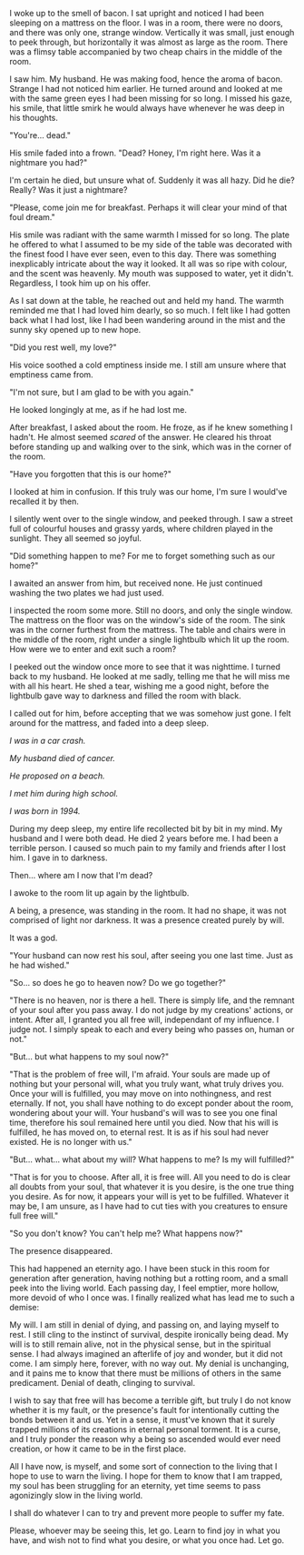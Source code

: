 I woke up to the smell of bacon. I sat upright and noticed I had been sleeping on a mattress on the floor. I was in a room, there were no doors, and there was only one, strange window. Vertically it was small, just enough to peek through, but horizontally it was almost as large as the room. There was a flimsy table accompanied by two cheap chairs in the middle of the room.

I saw him. My husband. He was making food, hence the aroma of bacon. Strange I had not noticed him earlier. He turned around and looked at me with the same green eyes I had been missing for so long. I missed his gaze, his smile, that little smirk he would always have whenever he was deep in his thoughts.

"You're... dead."

His smile faded into a frown. "Dead? Honey, I'm right here. Was it a nightmare you had?" 

I'm certain he died, but unsure what of. Suddenly it was all hazy. Did he die? Really? Was it just a nightmare? 

"Please, come join me for breakfast. Perhaps it will clear your mind of that foul dream." 

His smile was radiant with the same warmth I missed for so long. The plate he offered to what I assumed to be my side of the table was decorated with the finest food I have ever seen, even to this day. There was something inexplicably intricate about the way it looked. It all was so ripe with colour, and the scent was heavenly. My mouth was supposed to water, yet it didn't. Regardless, I took him up on his offer.

As I sat down at the table, he reached out and held my hand. The warmth reminded me that I had loved him dearly, so so much. I felt like I had gotten back what I had lost, like I had been wandering around in the mist and the sunny sky opened up to new hope.

"Did you rest well, my love?"

His voice soothed a cold emptiness inside me. I still am unsure where that emptiness came from. 

"I'm not sure, but I am glad to be with you again."

He looked longingly at me, as if he had lost me.

After breakfast, I asked about the room. He froze, as if he knew something I hadn't. He almost seemed *scared* of the answer. He cleared his throat before standing up and walking over to the sink, which was in the corner of the room.

"Have you forgotten that this is our home?"

I looked at him in confusion. If this truly was our home, I'm sure I would've recalled it by then.

I silently went over to the single window, and peeked through. I saw a street full of colourful houses and grassy yards, where children played in the sunlight. They all seemed so joyful. 

"Did something happen to me? For me to forget something such as our home?" 

I awaited an answer from him, but received none. He just continued washing the two plates we had just used. 

I inspected the room some more. Still no doors, and only the single window. The mattress on the floor was on the window's side of the room. The sink was in the corner furthest from the mattress. The table and chairs were in the middle of the room, right under a single lightbulb which lit up the room. How were we to enter and exit such a room?

I peeked out the window once more to see that it was nighttime. I turned back to my husband. He looked at me sadly, telling me that he will miss me with all his heart. He shed a tear, wishing me a good night, before the lightbulb gave way to darkness and filled the room with black. 

I called out for him, before accepting that we was somehow just gone. I felt around for the mattress, and faded into a deep sleep. 

*I was in a car crash.*

*My husband died of cancer.*

*He proposed on a beach.*

*I met him during high school.*

*I was born in 1994.*

During my deep sleep, my entire life recollected bit by bit in my mind. My husband and I were both dead. He died 2 years before me. I had been a terrible person. I caused so much pain to my family and friends after I lost him. I gave in to darkness.

Then... where am I now that I'm dead?

I awoke to the room lit up again by the lightbulb. 

A being, a presence, was standing in the room. It had no shape, it was not comprised of light nor darkness. It was a presence created purely by will. 

It was a god.

"Your husband can now rest his soul, after seeing you one last time. Just as he had wished."

"So... so does he go to heaven now? Do we go together?"

"There is no heaven, nor is there a hell. There is simply life, and the remnant of your soul after you pass away. I do not judge by my creations' actions, or intent. After all, I granted you all free will, independant of my influence. I judge not. I simply speak to each and every being who passes on, human or not."

"But... but what happens to my soul now?"

"That is the problem of free will, I'm afraid. Your souls are made up of nothing but your personal will, what you truly want, what truly drives you. Once your will is fulfilled, you may move on into nothingness, and rest eternally. If not, you shall have nothing to do except ponder about the room, wondering about your will. Your husband's will was to see you one final time, therefore his soul remained here until you died. Now that his will is fulfilled, he has moved on, to eternal rest. It is as if his soul had never existed. He is no longer with us."

"But... what... what about my will? What happens to me? Is my will fulfilled?"

"That is for you to choose. After all, it is free will. All you need to do is clear all doubts from your soul, that whatever it is you desire, is the one true thing you desire. As for now, it appears your will is yet to be fulfilled. Whatever it may be, I am unsure, as I have had to cut ties with you creatures to ensure full free will."

"So you don't know? You can't help me? What happens now?"

The presence disappeared. 

This had happened an eternity ago. I have been stuck in this room for generation after generation, having nothing but a rotting room, and a small peek into the living world. Each passing day, I feel emptier, more hollow, more devoid of who I once was. I finally realized what has lead me to such a demise:

My will. I am still in denial of dying, and passing on, and laying myself to rest. I still cling to the instinct of survival, despite ironically being dead. My will is to still remain alive, not in the physical sense, but in the spiritual sense. I had always imagined an afterlife of joy and wonder, but it did not come. I am simply here, forever, with no way out. My denial is unchanging, and it pains me to know that there must be millions of others in the same predicament. Denial of death, clinging to survival. 

I wish to say that free will has become a terrible gift, but truly I do not know whether it is my fault, or the presence's fault for intentionally cutting the bonds between it and us. Yet in a sense, it must've known that it surely trapped millions of its creations in eternal personal torment. It is a curse, and I truly ponder the reason why a being so ascended would ever need creation, or how it came to be in the first place. 

All I have now, is myself, and some sort of connection to the living that I hope to use to warn the living. I hope for them to know that I am trapped, my soul has been struggling for an eternity, yet time seems to pass agonizingly slow in the living world.

I shall do whatever I can to try and prevent more people to suffer my fate.

Please, whoever may be seeing this, let go. Learn to find joy in what you have, and wish not to find what you desire, or what you once had. Let go.
